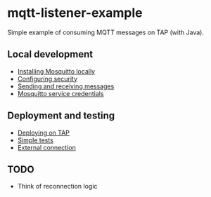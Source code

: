 # mqtt-listener-example
Simple example of consuming MQTT messages on TAP (with Java).


## Local development
* [Installing Mosquitto locally](docs/Installing-Mosquitto.md) 
* [Configuring security](docs/Configure-security-in-Mosquitto.md) 
* [Sending and receiving messages](docs/Sending-and-receiving-messages.md) 
* [Mosquitto service credentials](docs/Mosquitto-service-credentials.md)

## Deployment and testing
* [Deploying on TAP](docs/Deploying-on-TAP.md)
* [Simple tests](docs/Testing.md)
* [External connection](docs/External-client.md)


## TODO 
* Think of reconnection logic